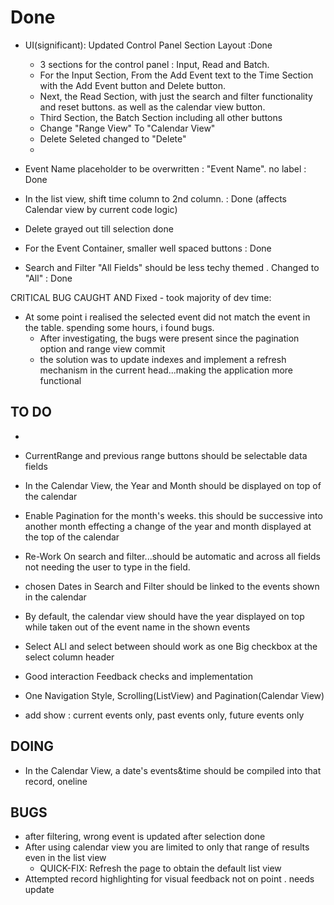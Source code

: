 # Done
- UI(significant): Updated Control Panel Section Layout  :Done
    - 3 sections for the control panel : Input, Read and Batch.
    - For the Input Section, From the Add Event text to the Time Section with the Add Event button and Delete button.
    - Next, the Read Section, with just the search and filter functionality and reset buttons. as well as the calendar  view button.
    - Third Section, the Batch Section including all other buttons 
    - Change "Range View" To "Calendar View"
    - Delete Seleted changed to "Delete"
  - 

- Event Name placeholder to be overwritten : "Event Name". no label : Done
- In the list view, shift time column to 2nd column. : Done (affects Calendar view by current code logic)
- Delete grayed out till selection done
- For the Event Container, smaller well spaced buttons : Done
- Search and Filter "All Fields" should be less techy themed . Changed to "All" : Done
  
CRITICAL BUG CAUGHT AND Fixed - took majority of dev time:
- At some point i realised the selected event did not match the event in the table. spending some hours, i found bugs.
	- After investigating, the bugs were present since the pagination option and range view commit
	- the solution was to update indexes and implement a refresh mechanism in the current head...making the application more functional


## TO DO

- 
- CurrentRange and previous range buttons should be selectable data fields 
- In the Calendar View, the Year and Month should be displayed on top of the calendar
- Enable Pagination for the month's weeks. this should be successive into another month effecting a change of the year and month displayed at the top of the calendar

- Re-Work On search and filter...should be automatic and across all fields not needing the user to type in the field.
- chosen Dates in Search and Filter should be linked to the events shown in the calendar
- By default, the calendar view should have the year displayed on top while taken out of the event name in the shown events

- Select ALl and select between should work as one Big checkbox at the select column header

- Good interaction Feedback checks and implementation
- One Navigation Style, Scrolling(ListView) and Pagination(Calendar View)
- add show : current events only, past events only, future events only

## DOING
- In the Calendar View, a date's events&time should be compiled into that record, oneline

## BUGS
- after filtering, wrong event is updated after selection done
- After using calendar view you are limited to only that range of results even in the list view 
  - QUICK-FIX: Refresh the page to obtain the default list view
- Attempted record highlighting for visual feedback not on point . needs update